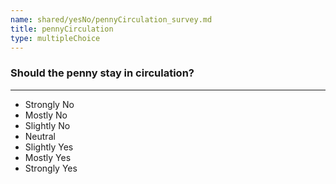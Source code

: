 ```yaml
---
name: shared/yesNo/pennyCirculation_survey.md
title: pennyCirculation
type: multipleChoice
---
```


### Should the penny stay in circulation?

---

- Strongly No
- Mostly No
- Slightly No
- Neutral
- Slightly Yes
- Mostly Yes
- Strongly Yes

